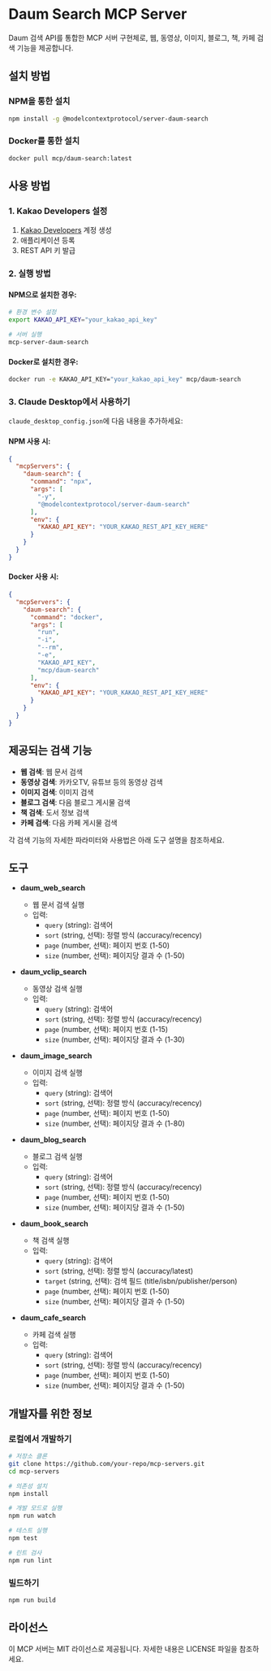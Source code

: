 # Daum Search MCP Server

Daum 검색 API를 통합한 MCP 서버 구현체로, 웹, 동영상, 이미지, 블로그, 책, 카페 검색 기능을 제공합니다.

## 설치 방법

### NPM을 통한 설치

```bash
npm install -g @modelcontextprotocol/server-daum-search
```

### Docker를 통한 설치

```bash
docker pull mcp/daum-search:latest
```

## 사용 방법

### 1. Kakao Developers 설정

1. [Kakao Developers](https://developers.kakao.com) 계정 생성
2. 애플리케이션 등록
3. REST API 키 발급

### 2. 실행 방법

#### NPM으로 설치한 경우:

```bash
# 환경 변수 설정
export KAKAO_API_KEY="your_kakao_api_key"

# 서버 실행
mcp-server-daum-search
```

#### Docker로 설치한 경우:

```bash
docker run -e KAKAO_API_KEY="your_kakao_api_key" mcp/daum-search
```

### 3. Claude Desktop에서 사용하기

`claude_desktop_config.json`에 다음 내용을 추가하세요:

#### NPM 사용 시:

```json
{
  "mcpServers": {
    "daum-search": {
      "command": "npx",
      "args": [
        "-y",
        "@modelcontextprotocol/server-daum-search"
      ],
      "env": {
        "KAKAO_API_KEY": "YOUR_KAKAO_REST_API_KEY_HERE"
      }
    }
  }
}
```

#### Docker 사용 시:

```json
{
  "mcpServers": {
    "daum-search": {
      "command": "docker",
      "args": [
        "run",
        "-i",
        "--rm",
        "-e",
        "KAKAO_API_KEY",
        "mcp/daum-search"
      ],
      "env": {
        "KAKAO_API_KEY": "YOUR_KAKAO_REST_API_KEY_HERE"
      }
    }
  }
}
```

## 제공되는 검색 기능

- **웹 검색**: 웹 문서 검색
- **동영상 검색**: 카카오TV, 유튜브 등의 동영상 검색
- **이미지 검색**: 이미지 검색
- **블로그 검색**: 다음 블로그 게시물 검색
- **책 검색**: 도서 정보 검색
- **카페 검색**: 다음 카페 게시물 검색

각 검색 기능의 자세한 파라미터와 사용법은 아래 도구 설명을 참조하세요.

## 도구

- **daum_web_search**
  - 웹 문서 검색 실행
  - 입력:
    - `query` (string): 검색어
    - `sort` (string, 선택): 정렬 방식 (accuracy/recency)
    - `page` (number, 선택): 페이지 번호 (1-50)
    - `size` (number, 선택): 페이지당 결과 수 (1-50)

- **daum_vclip_search**
  - 동영상 검색 실행
  - 입력:
    - `query` (string): 검색어
    - `sort` (string, 선택): 정렬 방식 (accuracy/recency)
    - `page` (number, 선택): 페이지 번호 (1-15)
    - `size` (number, 선택): 페이지당 결과 수 (1-30)

- **daum_image_search**
  - 이미지 검색 실행
  - 입력:
    - `query` (string): 검색어
    - `sort` (string, 선택): 정렬 방식 (accuracy/recency)
    - `page` (number, 선택): 페이지 번호 (1-50)
    - `size` (number, 선택): 페이지당 결과 수 (1-80)

- **daum_blog_search**
  - 블로그 검색 실행
  - 입력:
    - `query` (string): 검색어
    - `sort` (string, 선택): 정렬 방식 (accuracy/recency)
    - `page` (number, 선택): 페이지 번호 (1-50)
    - `size` (number, 선택): 페이지당 결과 수 (1-50)

- **daum_book_search**
  - 책 검색 실행
  - 입력:
    - `query` (string): 검색어
    - `sort` (string, 선택): 정렬 방식 (accuracy/latest)
    - `target` (string, 선택): 검색 필드 (title/isbn/publisher/person)
    - `page` (number, 선택): 페이지 번호 (1-50)
    - `size` (number, 선택): 페이지당 결과 수 (1-50)

- **daum_cafe_search**
  - 카페 검색 실행
  - 입력:
    - `query` (string): 검색어
    - `sort` (string, 선택): 정렬 방식 (accuracy/recency)
    - `page` (number, 선택): 페이지 번호 (1-50)
    - `size` (number, 선택): 페이지당 결과 수 (1-50)

## 개발자를 위한 정보

### 로컬에서 개발하기

```bash
# 저장소 클론
git clone https://github.com/your-repo/mcp-servers.git
cd mcp-servers

# 의존성 설치
npm install

# 개발 모드로 실행
npm run watch

# 테스트 실행
npm test

# 린트 검사
npm run lint
```

### 빌드하기

```bash
npm run build
```

## 라이선스

이 MCP 서버는 MIT 라이선스로 제공됩니다. 자세한 내용은 LICENSE 파일을 참조하세요.

